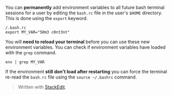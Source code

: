 
You can **permanently** add environment variables to all future bash terminal sessions for a user by editing the `bash.rc` file in the user's `$HOME` directory. This is done using the `export` keyword.
```
/.bash.rc
export MY_VAR="50m3 c0nt3nt"
```
You will **need to reload your terminal** before you can use these new environment variables. You can check if environment variables have loaded with the `grep` command.
```
env | grep MY_VAR
```
If the environment **still don't load after restarting** you can force the terminal re-read the `bash.rc` file using the `source ~/.bashrc` command.

> Written with [StackEdit](https://stackedit.io/).
<!--stackedit_data:
eyJoaXN0b3J5IjpbMjM5MDQ0Njg2XX0=
-->
